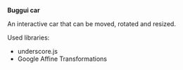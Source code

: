 <b>Buggui car</b>

An interactive car that can be moved, rotated and resized.

Used libraries:
- underscore.js
- Google Affine Transformations
